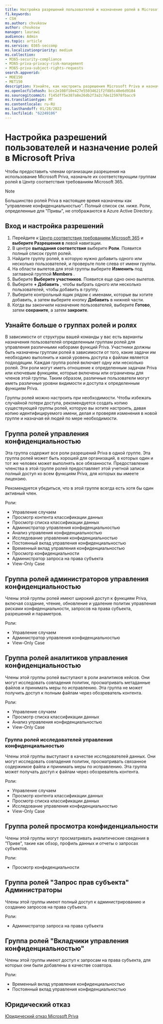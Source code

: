 ```yaml
---
title: Настройка разрешений пользователей и назначение ролей в Microsoft Priva
f1.keywords:
- CSH
ms.author: chvukosw
author: chvukosw
manager: laurawi
audience: Admin
ms.topic: article
ms.service: O365-seccomp
ms.localizationpriority: medium
ms.collection:
- M365-security-compliance
- M365-priva-privacy-risk-management
- M365-priva-subject-rights-requests
search.appverid:
- MOE150
- MET150
description: Узнайте, как настроить разрешения Microsoft Priva и назначить пользователей группам ролей.
ms.openlocfilehash: bcc2e108f10e427e55034621f2f8b5c40e6d9184
ms.sourcegitcommit: f145dff5e387a8e26db2f3a2c7de125978fbacc9
ms.translationtype: MT
ms.contentlocale: ru-RU
ms.lasthandoff: 01/28/2022
ms.locfileid: "62249106"
---
```

# <a name="set-user-permissions-and-assign-roles-in-microsoft-priva"></a>Настройка разрешений пользователей и назначение ролей в Microsoft Priva

Чтобы предоставить членам организации разрешения на использование Microsoft Priva, назначьте их соответствующим группам ролей в Центр соответствия требованиям Microsoft 365.

> [!NOTE]
> Большинство ролей Priva в настоящее время назначены как "управление конфиденциальностью". Полный список см. ниже. Роли, определенные для "Привы", не отображаются в Azure Active Directory.

## <a name="sign-in-and-set-permissions"></a>Вход и настройка разрешений

1. Перейдите к [Центр соответствия требованиям Microsoft 365](https://compliance.microsoft.com/) и **выберите Разрешения в** левой навигации.  
2. В центре **выпадания соответствия** выберите **Роли**. Появится полный список групп ролей.
3. Найдите группу ролей, в которую нужно добавить одного или несколько пользователей, и проверьте поле слева от имени группы.
4. На области вылетов для этой группы выберите **Изменить** под заглавной группой **Members** .  
5. Выберите **Выберите участников**. Появится еще одно окно вылетов.
6. Выберите **+ Добавить** , чтобы выбрать одного или несколько пользователей, чтобы добавить в группу.  
7. Выберите контрольный ящик рядом с именами, которые вы хотите добавить, а затем выберите кнопку **Добавить** в нижней части.  
8. Когда вы закончили назначение пользователей, выберите **Готово**, затем **сохраните**, а затем **закроите**.

## <a name="learn-more-about-role-groups-and-roles"></a>Узнайте больше о группах ролей и ролях

В зависимости от структуры вашей команды у вас есть варианты назначения пользователей определенным группам ролей для управления различными наборами функций Priva. Участники должны быть назначены группам ролей в зависимости от того, какие задачи им необходимо выполнить и какой уровень доступа к файлам является подходящим. Каждая группа ролей включает одну или несколько ролей. Эти роли могут иметь отношение к определенным задачам Priva или ключевым функциям, которые включены или ограничены для членов этой группы. Таким образом, различные пользователи могут иметь различные уровни видимости и доступа к определенным функциям Priva.

Группы ролей можно настроить при необходимости. Чтобы избежать случайной потери доступа, рекомендуется создать копию существующей группы ролей, которую вы хотите настроить, давая копию идентифицируемого имени, делая и проверяя изменения в новой группе и назначая ей людей по мере необходимости.

## <a name="privacy-management-role-group"></a>Группа ролей управления конфиденциальностью

Эта группа содержит все роли разрешений Priva в одной группе. Эта группа ролей может быть хорошей для организаций, в которых один и тот же человек может выполнять все обязанности. Предоставление членства в этой группе ролей предоставляет этой учетной записи полный доступ ко всем функциям Priva, для которых вы имеете лицензию.

Рекомендуется убедиться, что в этой группе всегда есть хотя бы один активный член.

Роли:

- Управление случаем  
- Просмотр контента классификации данных  
- Просмотр списка классификации данных  
- Администратор управления конфиденциальностью  
- Анализ управления конфиденциальностью  
- Исследование управления конфиденциальностью  
- Постоянный вклад управления конфиденциальностью  
- Временный вклад управления конфиденциальностью  
- Просмотр конфиденциальности  
- Администратор запроса на права субъекта  
- View-Only Case

## <a name="privacy-management-administrators-role-group"></a>Группа ролей администраторов управления конфиденциальностью

Члены этой группы ролей имеют широкий доступ к функциям Priva, включая создание, чтение, обновление и удаление политик управления рисками конфиденциальности, запросов на права субъекта, разрешений и параметров.

Роли:

- Управление случаем  
- Администратор управления конфиденциальностью  
- View-Only Case

## <a name="privacy-management-analysts-role-group"></a>Группа ролей аналитиков управления конфиденциальностью

Члены этой группы ролей выступают в роли аналитиков кейсов. Они могут исследовать совпадения политик, просматривать метаданные файлов и принимать меры по исправлению. Эта группа не может получить доступ к полным файлам через обозреватель контента.

Роли:

- Управление случаем  
- Просмотр списка классификации данных  
- Анализ управления конфиденциальностью  
- View-Only Case

### <a name="privacy-management-investigators-role-group"></a>Группа ролей исследователей управления конфиденциальностью

Члены этой группы выступают в качестве исследователей данных. Они могут исследовать совпадения политик, просматривать связанное содержимое файла и принимать меры по исправлению. Эта группа может получать доступ к файлам через обозреватель контента.

Роли:

- Управление случаем  
- Просмотр контента классификации данных  
- Просмотр списка классификации данных  
- Исследование управления конфиденциальностью  
- View-Only Case

## <a name="privacy-management-viewer-role-group"></a>Группа ролей просмотра конфиденциальности

Члены этой группы могут просматривать аналитические сведения в "Приве", такие как обзор, профиль данных и отчеты о запросах субъектов.

Роли:

- Просмотр конфиденциальности

## <a name="subject-rights-request-administrators-role-group"></a>Группа ролей "Запрос прав субъекта" Администраторы

Члены этой группы имеют полный доступ к администрированию и созданию запросов на права субъекта.

Роли:

- Администратор запроса на права субъекта

## <a name="privacy-management-contributors-role-group"></a>Группа ролей "Вкладчики управления конфиденциальностью"

Члены этой группы имеют доступ к запросам на права субъекта, для которых они были добавлены в качестве соавтора.  

Роли:

- Временный вклад управления конфиденциальностью  
- Постоянный вклад управления конфиденциальностью

## <a name="legal-disclaimer"></a>Юридический отказ

[Юридический отказ Microsoft Priva](priva-disclaimer.md)